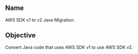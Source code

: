 ## Name
AWS SDK v1 to v2 Java Migration.

## Objective
Convert Java code that uses AWS SDK v1 to use AWS SDK v2.
